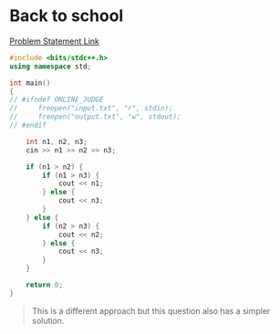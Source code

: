 # Back to school

[Problem Statement Link](https://www.hackerearth.com/practice/basic-programming/input-output/basics-of-input-output/practice-problems/algorithm/back-to-school-1/editorial/)

``` c++
#include <bits/stdc++.h>
using namespace std;

int main()
{
// #ifndef ONLINE_JUDGE
//     freopen("input.txt", "r", stdin);
//     freopen("output.txt", "w", stdout);
// #endif

    int n1, n2, n3;
    cin >> n1 >> n2 >> n3;

    if (n1 > n2) {
        if (n1 > n3) {
            cout << n1;
        } else {
            cout << n3;
        }
    } else {
        if (n2 > n3) {
            cout << n2;
        } else {
            cout << n3;
        }
    }

    return 0;
}
```

> This is a different approach but this question also has a simpler solution.
